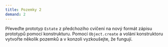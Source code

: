 ```yaml
---
title: Pozemky 2
demand: 2
---
```


Převeďte prototyp `Estate` z předchozího cvičení na nový formát zápisu prototypů pomocí konstrukturu. Pomocí `Object.create` a volání konstruktoru vytvořte několik pozemků a v konzoli vyzkoušejte, že fungují.
